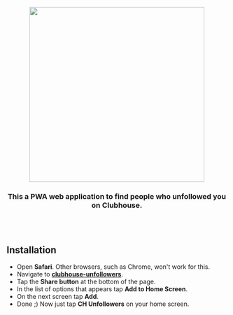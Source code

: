 <p align="center">
<img src="https://raw.githubusercontent.com/soroushchehresa/clubhouse-unfollowers/master/logo.png" align="center" width="400px" />
</p>

<div align="center">
  
### This a PWA web application to find people who unfollowed you on Clubhouse.

</div>

<br>
<br>

## Installation
- Open **Safari**. Other browsers, such as Chrome, won't work for this.
- Navigate to [**clubhouse-unfollowers**](https://soroushchehresa.github.io/clubhouse-unfollowers).
- Tap the **Share button** at the bottom of the page.
- In the list of options that appears tap **Add to Home Screen**.
- On the next screen tap **Add**.
- Done ;) Now just tap **CH Unfollowers** on your home screen.
